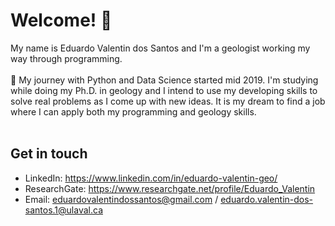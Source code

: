 # Welcome! 👋
My name is Eduardo Valentin dos Santos and I'm a geologist working my way through programming.<br><br>
🌱 My journey with Python and Data Science started mid 2019. I'm studying while doing my Ph.D. in geology and I intend to use my developing skills to solve real problems as I come up with new ideas. It is my dream to find a job where I can apply both my programming and geology skills.<br><br>
## Get in touch
- LinkedIn: https://www.linkedin.com/in/eduardo-valentin-geo/
- ResearchGate: https://www.researchgate.net/profile/Eduardo_Valentin
- Email: eduardovalentindossantos@gmail.com / eduardo.valentin-dos-santos.1@ulaval.ca
